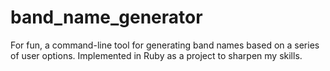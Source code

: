 band_name_generator
===================

For fun, a command-line tool for generating band names based on a series of user options. Implemented in Ruby as a project to sharpen my skills.
